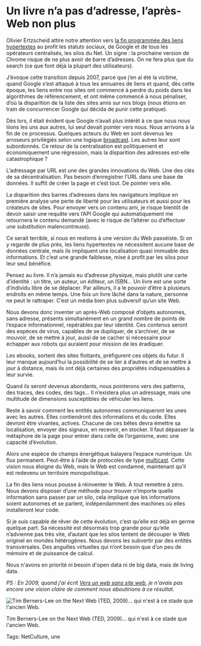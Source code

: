# Un livre n’a pas d’adresse, l’après-Web non plus

Olivier Ertzscheid attire notre attention vers [la fin programmée des liens hypertextes](http://affordance.typepad.com//mon_weblog/2014/05/rip-hyperlinks-and-what-we-used-to-call-the-web.html) au profit les statuts sociaux, de Google et de tous les opérateurs centralisés, les silos du Net. Un signe : la prochaine version de Chrome risque de ne plus avoir de barre d’adresses. On ne fera plus que du search (ce que font déjà la plupart des utilisateurs).

J’évoque cette transition depuis 2007, parce que j’en ai été la victime, quand Google s’est attaqué à tous les annuaires de liens et quand, dès cette époque, les liens entre nos sites ont commencé à perdre du poids dans les algorithmes de référencement, et ont même commencé à nous pénaliser, d’où la disparition de la liste des sites amis sur nos blogs (nous étions en train de concurrencer Google qui décida de punir cette pratique).

Dès lors, il était évident que Google n’avait plus intérêt à ce que nous nous liions les uns aux autres, lui seul devait pointer vers nous. Nous arrivons à la fin de ce processus. Quelques acteurs du Web en sont devenus les arroseurs privilégiés selon une logique [broadcast](http://fr.wikipedia.org/wiki/Broadcast_(informatique)). Les autres leur sont subordonnés. Ce retour de la centralisation est politiquement et économiquement une régression, mais la disparition des adresses est-elle catastrophique ?

L’adressage par URL est une des grandes innovations du Web. Une des clés de sa décentralisation. Pas besoin d’enregistrer l’URL dans une base de données. Il suffit de créer la page et c’est tout. De pointer vers elle.

La disparition des barres d’adresses dans les navigateurs implique en première analyse une perte de liberté pour les utilisateurs et aussi pour les créateurs de sites. Pour envoyer vers un contenu ami, je risque bientôt de devoir saisir une requête vers l’API Google qui automatiquement me retournera le contenu demandé (avec le risque de l’altérer ou d’effectuer une substitution malencontreuse).

Ce serait terrible, si nous en restions à une version du Web passéiste. Si on y regarde de plus près, les liens hypertextes ne nécessitent aucune base de données centrale, mais ils impliquent une localisation quasi immuable des informations. Et c’est une grande faiblesse, mise à profit par les silos pour leur seul bénéfice.

Pensez au livre. Il n’a jamais eu d’adresse physique, mais plutôt une carte d’identité : un titre, un auteur, un éditeur, un ISBN… Un livre est une sorte d’individu libre de se déplacer. Par ailleurs, il a le pouvoir d’être à plusieurs endroits en même temps. Une fois un livre lâché dans la nature, personne ne peut le rattraper. C’est un média bien plus subversif qu’un site Web.

Nous devons donc inventer un après-Web composé d’objets autonomes, sans adresse, présents simultanément en un grand nombre de points de l’espace informationnel, repérables par leur identité. Ces contenus seront des espèces de virus, capables de se dupliquer, de s’archiver, de se mouvoir, de se mettre à jour, aussi de se cacher si nécessaire pour échapper aux robots qui auraient pour mission de les éradiquer.

Les ebooks, sortent des sites flottants, préfigurent ces objets du futur. Il leur manque aujourd’hui la possibilité de se lier à d’autres et de se mettre à jour à distance, mais ils ont déjà certaines des propriétés indispensables à leur survie.

Quand ils seront devenus abondants, nous pointerons vers des patterns, des traces, des codes, des tags… Il n’existera plus un adressage, mais une multitude de dimensions susceptibles de véhiculer les liens.

Reste à savoir comment les entités autonomes communiqueront les unes avec les autres. Elles contiendront des informations et du code. Elles devront être vivantes, actives. Chacune de ces bêtes devra émettre sa localisation, envoyer des signaux, en recevoir, en stocker. Il faut dépasser la métaphore de la page pour entrer dans celle de l’organisme, avec une capacité d’évolution.

Alors une espèce de champs énergétique balayera l’espace numérique. Un flux permanent. Peut-être à l’aide de protocoles de type [multicast](http://fr.wikipedia.org/wiki/Multicast). Cette vision nous éloigne du Web, mais le Web est condamné, maintenant qu’il est redevenu un territoire monopolistique.

La fin des liens nous pousse à réinventer le Web. À tout remettre à zéro. Nous devons disposer d’une méthode pour trouver n’importe quelle information sans passer par un silo, cela implique que les informations soient autonomes et se parlent, indépendamment des machines où elles installeront leur code.

Si je suis capable de rêver de cette évolution, c’est qu’elle est déjà en germe quelque part. Sa nécessité est désormais trop grande pour qu’elle n’advienne pas très vite, d’autant que les silos tentent de découper le Web originel en mondes hétérogènes. Nous devons les subvertir par des entités transversales. Des anguilles virtuelles qui n’ont besoin que d’un peu de mémoire et de puissance de calcul.

Nous n'avons en priorité ni besoin d'open data ni de big data, mais de living data.

*PS : En 2009, quand j'ai écrit [Vers un web sans site web](/2009/08/17/vers-un-web-sans-site-web/), je n'avais pas encore une vision claire de comment nous aboutirions à ce résultat.*

![Tim Berners-Lee on the Next Web (TED, 2009)... qui n'est à ce stade que l'ancien Web.](https://tcrouzet.com/images_tc/2014/05/livingdata.png)

Tim Berners-Lee on the Next Web (TED, 2009)... qui n'est à ce stade que l'ancien Web.



Tags: NetCulture, une